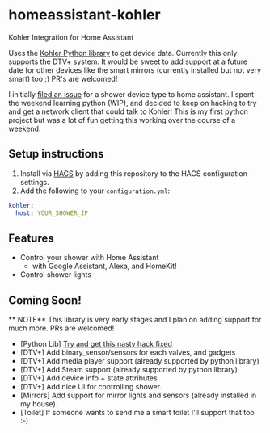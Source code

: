 # homeassistant-kohler
Kohler Integration for Home Assistant

Uses the [Kohler Python library](https://github.com/niemyjski/kohler-python) to get device data. Currently this only supports the DTV+ system.
It would be sweet to add support at a future date for other devices like the smart mirrors (currently installed but not very smart) too ;) PR's are welcomed!

I initially [filed an issue](https://github.com/home-assistant/architecture/issues/74) for a shower device type to home assistant. I spent the weekend learning python (WIP), and decided to keep on hacking to try and get a network client that could talk to Kohler! This is my first python project but was a lot of fun getting this working over the course of a weekend.

## Setup instructions

1. Install via [HACS](https://github.com/hacs/integration) by adding this repository to the HACS configuration settings.
2. Add the following to your `configuration.yml`:

```yaml
kohler:
  host: YOUR_SHOWER_IP
```

## Features
- Control your shower with Home Assistant
  - with Google Assistant, Alexa, and HomeKit!
- Control shower lights

## Coming Soon!
** NOTE** This library is very early stages and I plan on adding support for much more. PRs are welcomed!
- [Python Lib] [Try and get this nasty hack fixed](https://gist.github.com/niemyjski/6ba88dcdca7e76172c58530bac66eada)
- [DTV+] Add binary_sensor/sensors for each valves, and gadgets
- [DTV+] Add media player support (already supported by python library)
- [DTV+] Add Steam support (already supported by python library)
- [DTV+] Add device info + state attributes
- [DTV+] Add nice UI for controlling shower.
- [Mirrors] Add support for mirror lights and sensors (already installed in my house).
- [Toilet] If someone wants to send me a smart toilet I'll support that too :-)

